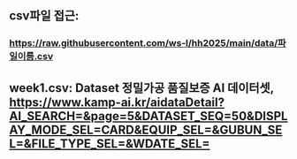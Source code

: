 ## csv파일 접근: 
###  https://raw.githubusercontent.com/ws-l/hh2025/main/data/파일이름.csv

## week1.csv: Dataset 정밀가공 품질보증 AI 데이터셋, https://www.kamp-ai.kr/aidataDetail?AI_SEARCH=&page=5&DATASET_SEQ=50&DISPLAY_MODE_SEL=CARD&EQUIP_SEL=&GUBUN_SEL=&FILE_TYPE_SEL=&WDATE_SEL=
